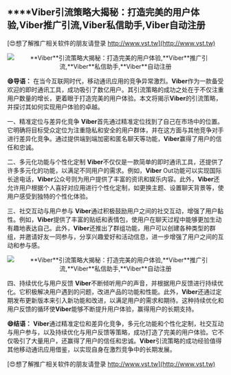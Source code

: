 ## ****Viber**引流策略大揭秘：打造完美的用户体验,**Viber**推广引流,**Viber**私信助手,**Viber**自动注册**

[😍想了解推广相关软件的朋友请登录 http://www.vst.tw](http://www.vst.tw)

 <center><img src="https://vst.tw/MP4/tuiguang/png/1.png" alt="**Viber**引流策略大揭秘：打造完美的用户体验,**Viber**推广引流,**Viber**私信助手,**Viber**自动注册"></center>

**😄导语：**
在当今互联网时代，移动通讯应用的竞争异常激烈。**Viber**作为一款备受欢迎的即时通讯工具，成功吸引了数亿用户。其引流策略的成功之处在于不仅注重用户数量的增长，更着眼于打造完美的用户体验。本文将揭示**Viber**的引流策略，并探讨其如何实现用户体验的卓越。

一、精准定位与差异化竞争
**Viber**首先通过精准定位找到了自己在市场中的位置。它明确将目标受众定位为注重隐私和安全的用户群体，并在这方面与其他竞争对手进行差异化竞争。通过提供端到端加密和匿名聊天等功能，**Viber**赢得了用户的信任和忠诚。

二、多元化功能与个性化定制
**Viber**不仅仅是一款简单的即时通讯工具，还提供了许多多元化的功能，以满足不同用户的需求。例如，**Viber** Out功能可以实现国际长途电话，**Viber**公众号则为用户提供了丰富的资讯和娱乐内容。此外，**Viber**还允许用户根据个人喜好对应用进行个性化定制，如更换主题、设置聊天背景等，使用户感受到独特的个性化体验。

三、社交互动与用户参与
**Viber**通过积极鼓励用户之间的社交互动，增强了用户黏性。例如，**Viber**提供了丰富的贴纸和表情包，使用户在聊天过程中能够更加生动有趣地表达自己。此外，**Viber**还推出了群组功能，用户可以创建各种类型的群组，并邀请好友一同参与，分享兴趣爱好和活动信息，进一步增强了用户之间的互动和参与感。

 <center><img src="https://vst.tw/MP4/tuiguang/png/2.png" alt="**Viber**引流策略大揭秘：打造完美的用户体验,**Viber**推广引流,**Viber**私信助手,**Viber**自动注册"></center>

四、持续优化与用户反馈
**Viber**不断倾听用户的声音，并根据用户反馈进行持续优化。它积极解决用户遇到的问题，改进产品的功能和性能。此外，**Viber**还通过定期发布更新版本来引入新功能和改进，以满足用户的需求和期待。这种持续优化和用户反馈的循环使**Viber**能够不断提升用户体验，赢得用户的长期支持。

**😄结语：**
**Viber**通过精准定位和差异化竞争，多元化功能和个性化定制，社交互动与用户参与，以及持续优化与用户反馈等策略，成功打造了完美的用户体验。它不仅吸引了大量用户，还赢得了用户的信任和忠诚。**Viber**引流策略的成功经验值得其他移动通讯应用借鉴，以实现自身在激烈竞争中的长期发展。

[😍想了解推广相关软件的朋友请登录 http://www.vst.tw](http://www.vst.tw)




